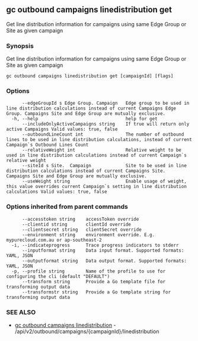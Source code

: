 ## gc outbound campaigns linedistribution get

Get line distribution information for campaigns using same Edge Group or Site as given campaign

### Synopsis

Get line distribution information for campaigns using same Edge Group or Site as given campaign

```
gc outbound campaigns linedistribution get [campaignId] [flags]
```

### Options

```
      --edgeGroupId s Edge Group. Campaign   Edge group to be used in line distribution calculations instead of current Campaigns Edge Group. Campaigns Site and Edge Group are mutually exclusive.
  -h, --help                                 help for get
      --includeOnlyActiveCampaigns string    If true will return only active Campaigns Valid values: true, false
      --outboundLineCount int                The number of outbound lines to be used in line distribution calculations, instead of current Campaign`s Outbound Lines Count
      --relativeWeight int                   Relative weight to be used in line distribution calculations instead of current Campaign`s relative weight
      --siteId s Site.  Campaign             Site to be used in line distribution calculations instead of current Campaigns Site.  Campaigns Site and Edge Group are mutually exclusive.
      --useWeight string                     Enable usage of weight, this value overrides current Campaign`s setting in line distribution calculations Valid values: true, false
```

### Options inherited from parent commands

```
      --accesstoken string    accessToken override
      --clientid string       clientId override
      --clientsecret string   clientSecret override
      --environment string    environment override. E.g. mypurecloud.com.au or ap-southeast-2
  -i, --indicateprogress      Trace progress indicators to stderr
      --inputformat string    Data input format. Supported formats: YAML, JSON
      --outputformat string   Data output format. Supported formats: YAML, JSON
  -p, --profile string        Name of the profile to use for configuring the cli (default "DEFAULT")
      --transform string      Provide a Go template file for transforming output data
      --transformstr string   Provide a Go template string for transforming output data
```

### SEE ALSO

* [gc outbound campaigns linedistribution](gc_outbound_campaigns_linedistribution.html)	 - /api/v2/outbound/campaigns/{campaignId}/linedistribution


